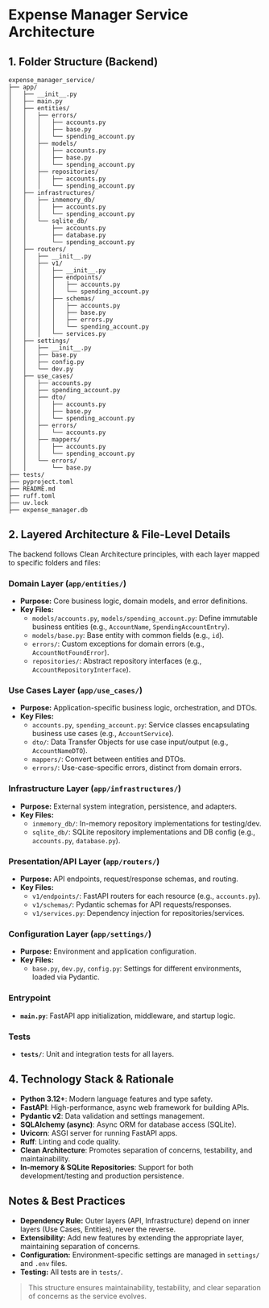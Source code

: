 
# Expense Manager Service Architecture

## 1. Folder Structure (Backend)

```text
expense_manager_service/
├── app/
│   ├── __init__.py
│   ├── main.py
│   ├── entities/
│   │   ├── errors/
│   │   │   ├── accounts.py
│   │   │   ├── base.py
│   │   │   └── spending_account.py
│   │   ├── models/
│   │   │   ├── accounts.py
│   │   │   ├── base.py
│   │   │   └── spending_account.py
│   │   ├── repositories/
│   │   │   ├── accounts.py
│   │   │   └── spending_account.py
│   ├── infrastructures/
│   │   ├── inmemory_db/
│   │   │   ├── accounts.py
│   │   │   └── spending_account.py
│   │   └── sqlite_db/
│   │       ├── accounts.py
│   │       ├── database.py
│   │       └── spending_account.py
│   ├── routers/
│   │   ├── __init__.py
│   │   ├── v1/
│   │   │   ├── __init__.py
│   │   │   ├── endpoints/
│   │   │   │   ├── accounts.py
│   │   │   │   └── spending_account.py
│   │   │   ├── schemas/
│   │   │   │   ├── accounts.py
│   │   │   │   ├── base.py
│   │   │   │   ├── errors.py
│   │   │   │   └── spending_account.py
│   │   │   └── services.py
│   ├── settings/
│   │   ├── __init__.py
│   │   ├── base.py
│   │   ├── config.py
│   │   └── dev.py
│   ├── use_cases/
│   │   ├── accounts.py
│   │   ├── spending_account.py
│   │   ├── dto/
│   │   │   ├── accounts.py
│   │   │   ├── base.py
│   │   │   └── spending_account.py
│   │   ├── errors/
│   │   │   └── accounts.py
│   │   ├── mappers/
│   │   │   ├── accounts.py
│   │   │   └── spending_account.py
│   │   └── errors/
│   │       └── base.py
├── tests/
├── pyproject.toml
├── README.md
├── ruff.toml
├── uv.lock
├── expense_manager.db
```

## 2. Layered Architecture & File-Level Details

The backend follows Clean Architecture principles, with each layer mapped to specific folders and files:

### Domain Layer (`app/entities/`)

- **Purpose:** Core business logic, domain models, and error definitions.
- **Key Files:**
  - `models/accounts.py`, `models/spending_account.py`: Define immutable business entities (e.g., `AccountName`, `SpendingAccountEntry`).
  - `models/base.py`: Base entity with common fields (e.g., `id`).
  - `errors/`: Custom exceptions for domain errors (e.g., `AccountNotFoundError`).
  - `repositories/`: Abstract repository interfaces (e.g., `AccountRepositoryInterface`).

### Use Cases Layer (`app/use_cases/`)

- **Purpose:** Application-specific business logic, orchestration, and DTOs.
- **Key Files:**
  - `accounts.py`, `spending_account.py`: Service classes encapsulating business use cases (e.g., `AccountService`).
  - `dto/`: Data Transfer Objects for use case input/output (e.g., `AccountNameDTO`).
  - `mappers/`: Convert between entities and DTOs.
  - `errors/`: Use-case-specific errors, distinct from domain errors.

### Infrastructure Layer (`app/infrastructures/`)

- **Purpose:** External system integration, persistence, and adapters.
- **Key Files:**
  - `inmemory_db/`: In-memory repository implementations for testing/dev.
  - `sqlite_db/`: SQLite repository implementations and DB config (e.g., `accounts.py`, `database.py`).

### Presentation/API Layer (`app/routers/`)

- **Purpose:** API endpoints, request/response schemas, and routing.
- **Key Files:**
  - `v1/endpoints/`: FastAPI routers for each resource (e.g., `accounts.py`).
  - `v1/schemas/`: Pydantic schemas for API requests/responses.
  - `v1/services.py`: Dependency injection for repositories/services.

### Configuration Layer (`app/settings/`)

- **Purpose:** Environment and application configuration.
- **Key Files:**
  - `base.py`, `dev.py`, `config.py`: Settings for different environments, loaded via Pydantic.

### Entrypoint

- **`main.py`**: FastAPI app initialization, middleware, and startup logic.

### Tests

- **`tests/`**: Unit and integration tests for all layers.

## 4. Technology Stack & Rationale

- **Python 3.12+**: Modern language features and type safety.
- **FastAPI**: High-performance, async web framework for building APIs.
- **Pydantic v2**: Data validation and settings management.
- **SQLAlchemy (async)**: Async ORM for database access (SQLite).
- **Uvicorn**: ASGI server for running FastAPI apps.
- **Ruff**: Linting and code quality.
- **Clean Architecture**: Promotes separation of concerns, testability, and maintainability.
- **In-memory & SQLite Repositories**: Support for both development/testing and production persistence.

## Notes & Best Practices

- **Dependency Rule:** Outer layers (API, Infrastructure) depend on inner layers (Use Cases, Entities), never the reverse.
- **Extensibility:** Add new features by extending the appropriate layer, maintaining separation of concerns.
- **Configuration:** Environment-specific settings are managed in `settings/` and `.env` files.
- **Testing:** All tests are in `tests/`.

> This structure ensures maintainability, testability, and clear separation of concerns as the service evolves.
